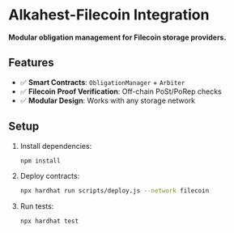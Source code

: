 # Alkahest-Filecoin Integration
**Modular obligation management for Filecoin storage providers.**

## Features
- ✅ **Smart Contracts**: `ObligationManager` + `Arbiter`
- ✅ **Filecoin Proof Verification**: Off-chain PoSt/PoRep checks
- ✅ **Modular Design**: Works with any storage network

## Setup
1. Install dependencies:
   ```bash
   npm install

2. Deploy contracts:
    ```bash
    npx hardhat run scripts/deploy.js --network filecoin

3. Run tests:
    ```bash
    npx hardhat test
